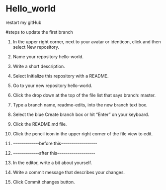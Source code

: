 # Hello_world
restart my gitHub 

#steps to update the first  branch
1. In the upper right corner, next to your avatar or identicon, click  and then select New repository.
2. Name your repository hello-world.
3. Write a short description.
4. Select Initialize this repository with a README.

5. Go to your new repository hello-world.
6. Click the drop down at the top of the file list that says branch: master.
7. Type a branch name, readme-edits, into the new branch text box.
8. Select the blue Create branch box or hit “Enter” on your keyboard.

9. Click the README.md file.
10. Click the  pencil icon in the upper right corner of the file view to edit.
11. -------------before this------------------
12. -------------after this-------------------
13. In the editor, write a bit about yourself.
14. Write a commit message that describes your changes.
15. Click Commit changes button.
